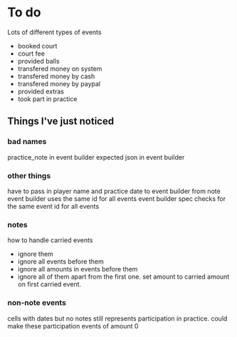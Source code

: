 To do
===

Lots of different types of events

* booked court 
* court fee
* provided balls
* transfered money on system
* transfered money by cash
* transfered money by paypal
* provided extras
* took part in practice

Things I've just noticed
---

### bad names
practice_note in event builder
expected json in event builder

### other things
have to pass in player name and practice date to event builder from note
event builder uses the same id for all events
event builder spec checks for the same event id for all events

### notes
how to handle carried events
* ignore them
* ignore all events before them
* ignore all amounts in events before them
* ignore all of them apart from the first one. set amount to carried amount on first carried event.

### non-note events
cells with dates but no notes still represents participation in practice. could make these participation events of amount 0